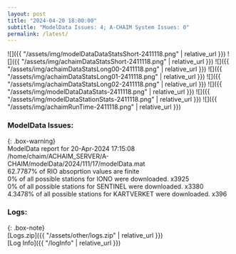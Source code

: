 ```yaml
---
layout: post
title: "2024-04-20 18:00:00"
subtitle: "ModelData Issues: 4; A-CHAIM System Issues: 0"
permalink: /latest/
---
```


![]({{ "/assets/img/modelDataDataStatsShort-2411118.png" | relative_url }})
![]({{ "/assets/img/achaimDataStatsShort-2411118.png" | relative_url }})
![]({{ "/assets/img/achaimDataStatsLong00-2411118.png" | relative_url }})
![]({{ "/assets/img/achaimDataStatsLong01-2411118.png" | relative_url }})
![]({{ "/assets/img/achaimDataStatsLong02-2411118.png" | relative_url }})
![]({{ "/assets/img/modelDataDataStats-2411118.png" | relative_url }})
![]({{ "/assets/img/modelDataStationStats-2411118.png" | relative_url }})
![]({{ "/assets/img/achaimRunTime-2411118.png" | relative_url }})


### ModelData Issues:  
  
{: .box-warning}  
 ModelData report for 20-Apr-2024 17:15:08   
 /home/chaim/ACHAIM_SERVER/A-CHAIM/modelData/2024/111/17/modelData.mat   
 62.7787% of RIO absoprtion values are finite   
 0% of all possible stations for IONO were downloaded. x3925   
 0% of all possible stations for SENTINEL were downloaded. x3380   
 4.3478% of all possible stations for KARTVERKET were downloaded. x396   
  


### Logs:  
  
{: .box-note}  
[Logs.zip]({{ "/assets/other/logs.zip" | relative_url }})  
[Log Info]({{ "/logInfo" | relative_url }})  

